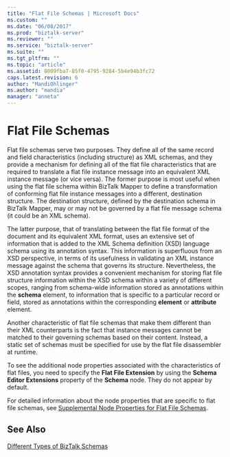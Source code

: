 ```yaml
---
title: "Flat File Schemas | Microsoft Docs"
ms.custom: ""
ms.date: "06/08/2017"
ms.prod: "biztalk-server"
ms.reviewer: ""
ms.service: "biztalk-server"
ms.suite: ""
ms.tgt_pltfrm: ""
ms.topic: "article"
ms.assetid: 8009fba7-85f0-4795-9284-5b4e94b3fc72
caps.latest.revision: 6
author: "MandiOhlinger"
ms.author: "mandia"
manager: "anneta"
---
```

# Flat File Schemas
Flat file schemas serve two purposes. They define all of the same record and field characteristics (including structure) as XML schemas, and they provide a mechanism for defining all of the flat file characteristics that are required to translate a flat file instance message into an equivalent XML instance message (or vice versa). The former purpose is most useful when using the flat file schema within BizTalk Mapper to define a transformation of conforming flat file instance messages into a different, destination structure. The destination structure, defined by the destination schema in BizTalk Mapper, may or may not be governed by a flat file message schema (it could be an XML schema).  
  
 The latter purpose, that of translating between the flat file format of the document and its equivalent XML format, uses an extensive set of information that is added to the XML Schema definition (XSD) language schema using its annotation syntax. This information is superfluous from an XSD perspective, in terms of its usefulness in validating an XML instance message against the schema that governs its structure. Nevertheless, the XSD annotation syntax provides a convenient mechanism for storing flat file structure information within the XSD schema within a variety of different scopes, ranging from schema-wide information stored as annotations within the **schema** element, to information that is specific to a particular record or field, stored as annotations within the corresponding **element** or **attribute** element.  
  
 Another characteristic of flat file schemas that make them different than their XML counterparts is the fact that instance messages cannot be matched to their governing schemas based on their content. Instead, a static set of schemas must be specified for use by the flat file disassembler at runtime.  
  
 To see the additional node properties associated with the characteristics of flat files, you need to specify the **Flat File Extension** by using the **Schema Editor Extensions** property of the **Schema** node. They do not appear by default.  
  
 For detailed information about the node properties that are specific to flat file schemas, see [Supplemental Node Properties for Flat File Schemas](../core/supplemental-node-properties-for-flat-file-schemas.md).  
  
## See Also  
 [Different Types of BizTalk Schemas](../core/different-types-of-biztalk-schemas.md)